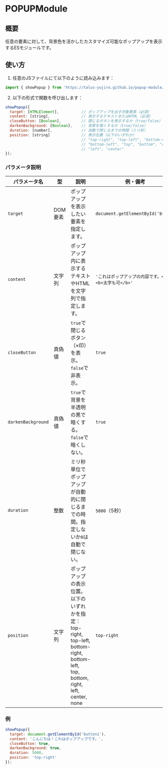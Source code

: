 # POPUPModule

## 概要

任意の要素に対して、背景色を活かしたカスタマイズ可能なポップアップを表示するESモジュールです。

## 使い方

1. 任意のJSファイルにて以下のように読み込みます：

```javascript
import { showPopup } from 'https://talus-yujiro.github.io/popup-module/popupModule.js';
```

2. 以下の形式で関数を呼び出します：

```javascript
showPopup({
  target: [HTMLElement],          // ポップアップを出す対象要素（必須）
  content: [string],              // 表示するテキストまたはHTML（必須）
  closeButton: [Boolean],         // 閉じるボタンを表示するか（true/false）
  darkenBackground: [Boolean],    // 背景を暗くするか（true/false）
  duration: [number],             // 自動で閉じるまでの時間（ミリ秒）
  position: [string]              // 表示位置（以下のいずれか）
                                  // "top-right", "top-left", "bottom-right",
                                  // "bottom-left", "top", "bottom", "right",
                                  // "left", "center"
});
```

### パラメータ説明

| パラメータ名       | 型       | 説明                                                                                          | 例・備考                                            |
|--------------------|----------|-----------------------------------------------------------------------------------------------|-----------------------------------------------------|
| `target`           | DOM要素  | ポップアップを表示したい要素を指定します。                                                    | `document.getElementById('btn1')`                   |
| `content`          | 文字列   | ポップアップ内に表示するテキストやHTMLを文字列で指定します。                                  | `'これはポップアップの内容です。<br><b>太字も可</b>'` |
| `closeButton`      | 真偽値   | `true`で閉じるボタン（×印）を表示。`false`で非表示。                                        | `true`                                              |
| `darkenBackground` | 真偽値   | `true`で背景を半透明の黒で暗くする。`false`で暗くしない。                                    | `true`                                              |
| `duration`         | 整数     | ミリ秒単位でポップアップが自動的に閉じるまでの時間。指定しないか`0`は自動で閉じない。          | `5000`（5秒）                                       |
| `position`         | 文字列   | ポップアップの表示位置。以下のいずれかを指定：<br>top-right, top-left, bottom-right, bottom-left,<br>top, bottom, right, left, center, none | `top-right`                                         |

### 例
```javascript
showPopup({
  target: document.getElementById('button1'),
  content: 'こんにちは！これはポップアップです。',
  closeButton: true,
  darkenBackground: true,
  duration: 5000,
  position: 'top-right'
});
```
